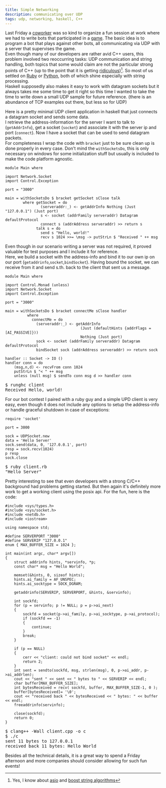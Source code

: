 ```yaml
---
title: Simple Networking
description: communicating over UDP
tags: udp, networking, haskell, C++
---
```


Last Friday a [coworker] was so kind to organize a fun session at work where we had to write bots that participated in a [game](http://en.wikipedia.org/wiki/Mia_%28game%29). The basic idea is to program a bot that plays against other bots, all communicating via UDP with a server that supervises the game.  
Even though many of our developers are rather avid C++ users, this problem involved two reoccurring tasks: UDP communication and string handling, both topics that some would claim are not the particular strong points of C++ (up to the point that it is getting [ridiculous])[^1]. So most of us settled on [Ruby] or [Python], both of which shine especially with string processing.  
Haskell supposedly also makes it easy to work with datagram sockets but it always takes me some time to get it right so this time I wanted to take the time to write down a small UDP sample for future reference. (there is an abundance of TCP examples out there, but less so for UDP)

Here is a pretty minimal UDP client application in haskell that just connects a datagram socket and sends some data.  
I retrieve the address-information for the server I want to talk to (`getAddrInfo`), get a socket (`socket`) and associate it with the server ip and port (`connect`). Now I have a socket that can be used to send datagram packets.  
For completeness I wrap the code with `bracket` just to be sure clean up is done properly in every case. Don't mind the `withSocketsDo`, this is only necessary on windows for some initialization stuff but usually is included to make the code platform agnostic.

~~~ {.haskell}
module Main where

import Network.Socket
import Control.Exception

port = "3000"

main = withSocketsDo $ bracket getSocket sClose talk
        where getSocket = do
                (serveraddr:_) <- getAddrInfo Nothing (Just "127.0.0.1") (Just port)
                s <- socket (addrFamily serveraddr) Datagram defaultProtocol
                connect s (addrAddress serveraddr) >> return s
              talk s = do
                send s "Hello, world!"
                recv s 1024 >>= \msg -> putStrLn $ "Received " ++ msg
~~~

Even though in our scenario writing a server was not required, it proved valuable for test purposes and I include it for reference.  
Here, we build a socket with the address-info and bind it to our own ip on our port (`getaddrinfo`,`socket`,`bindSocket`). Having bound the socket, we can receive from it and send s.th. back to the client that sent us a message.

~~~ {.haskell}
module Main where

import Control.Monad (unless)
import Network.Socket
import Control.Exception

port = "3000"

main = withSocketsDo $ bracket connectMe sClose handler
          where
            connectMe = do
              (serveraddr:_) <- getAddrInfo
                                  (Just (defaultHints {addrFlags = [AI_PASSIVE]}))
                                  Nothing (Just port)
              sock <- socket (addrFamily serveraddr) Datagram defaultProtocol
              bindSocket sock (addrAddress serveraddr) >> return sock

handler :: Socket -> IO ()
handler conn = do
    (msg,n,d) <- recvFrom conn 1024
    putStrLn $ "< " ++ msg
    unless (null msg) $ sendTo conn msg d >> handler conn
~~~

<pre class="terminal">
$ runghc client
Received Hello, world!
</pre>

For our bot contest I paired with a ruby guy and a simple UPD client is very easy, even though it does not include any options to setup the address-info or handle graceful shutdown in case of exceptions:

~~~ {.ruby}
require 'socket'

port = 3000

sock = UDPSocket.new
data = 'Hello Server'
sock.send(data, 0, '127.0.0.1', port)
resp = sock.recv(1024)
p resp
sock.close
~~~

<pre class="terminal">
$ ruby client.rb
"Hello Server"
</pre>

Pretty interesting to see that even developers with a strong C/C++ background had problems getting started. But then again it's definitely more work to get a working client using the posix api. For the fun, here is the code:

~~~ {.cpp}
#include <sys/types.h>
#include <sys/socket.h>
#include <netdb.h>
#include <iostream>

using namespace std;

#define SERVERPORT "3000"
#define SERVERIP "127.0.0.1"
enum { MAX_BUFFER_SIZE = 1024 };

int main(int argc, char* argv[])
{
    struct addrinfo hints, *servinfo, *p;
    const char* msg = "Hello World";

    memset(&hints, 0, sizeof hints);
    hints.ai_family = AF_UNSPEC;
    hints.ai_socktype = SOCK_DGRAM;

    getaddrinfo(SERVERIP, SERVERPORT, &hints, &servinfo);

    int sockfd;
    for (p = servinfo; p != NULL; p = p->ai_next)
    {
        sockfd = socket(p->ai_family, p->ai_socktype, p->ai_protocol);
        if (sockfd == -1)
        {
            continue;
        }
        break;
    }

    if (p == NULL)
    {
        cerr << "client: could not bind socket" << endl;
        return 2;
    }
    int sent = sendto(sockfd, msg, strlen(msg), 0, p->ai_addr, p->ai_addrlen);
    cout << "sent " << sent << " bytes to " << SERVERIP << endl;
    char buffer[MAX_BUFFER_SIZE];
    int bytesReceived = recv( sockfd, buffer, MAX_BUFFER_SIZE-1, 0 );
    buffer[bytesReceived]= '\0';
    cout << "received back " << bytesReceived << " bytes: " << buffer << endl;
    freeaddrinfo(servinfo);

    close(sockfd);
    return 0;
}
~~~

<pre class="terminal">
$ clang++ -Wall client.cpp -o c
$ ./c
sent 11 bytes to 127.0.0.1
received back 11 bytes: Hello World
</pre>

Besides all the technical details, it is a great way to spend a Friday afternoon and more companies should consider allowing for such fun events!

[^1]: Yes, I know about [asio] and [boost string algorithms]

[Ruby]:http://ruby-doc.org/core-2.0/String.html
[Python]:http://docs.python.org/2/library/string.html
[coworker]:http://sebastianbenz.de/
[ridiculous]:http://stackoverflow.com/questions/236129/splitting-a-string-in-c
[asio]:http://www.boost.org/doc/libs/1_54_0/doc/html/boost_asio.html
[boost string algorithms]:http://www.boost.org/doc/libs/1_54_0/doc/html/string_algo.html

